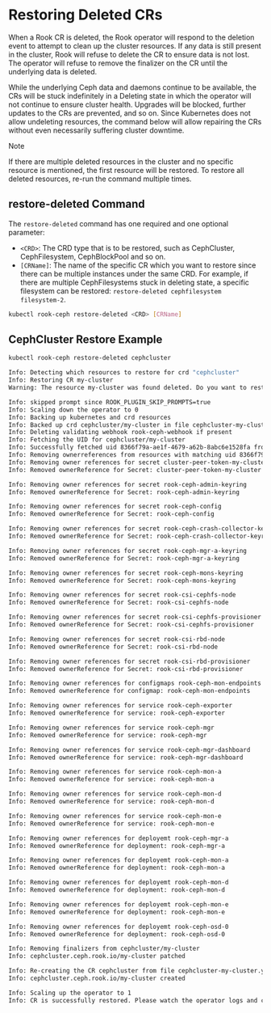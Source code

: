 # Restoring Deleted CRs

When a Rook CR is deleted, the Rook operator will respond to the deletion event to attempt to clean up the cluster resources. If any data is still present in the cluster, Rook will refuse to delete the CR to ensure data is not lost. The operator will refuse to remove the finalizer on the CR until the underlying data is deleted.

While the underlying Ceph data and daemons continue to be available, the CRs will be stuck indefinitely in a Deleting state in which the operator will not continue to ensure cluster health. Upgrades will be blocked, further updates to the CRs are prevented, and so on. Since Kubernetes does not allow undeleting resources, the command below will allow repairing the CRs without even necessarily suffering cluster downtime.

> [!NOTE]
> If there are multiple deleted resources in the cluster and no specific resource is mentioned, the first resource will be restored. To restore all deleted resources, re-run the command multiple times.

## restore-deleted Command

The `restore-deleted` command has one required and one optional parameter:

- `<CRD>`: The CRD type that is to be restored, such as CephCluster, CephFilesystem, CephBlockPool and so on.
- `[CRName]`: The name of the specific CR which you want to restore since there can be multiple instances under the same CRD. For example, if there are multiple CephFilesystems stuck in deleting state, a specific filesystem can be restored: `restore-deleted cephfilesystem filesystem-2`.

```bash
kubectl rook-ceph restore-deleted <CRD> [CRName]
```

## CephCluster Restore Example

```bash
kubectl rook-ceph restore-deleted cephcluster

Info: Detecting which resources to restore for crd "cephcluster"
Info: Restoring CR my-cluster
Warning: The resource my-cluster was found deleted. Do you want to restore it? yes | no

Info: skipped prompt since ROOK_PLUGIN_SKIP_PROMPTS=true
Info: Scaling down the operator to 0
Info: Backing up kubernetes and crd resources
Info: Backed up crd cephcluster/my-cluster in file cephcluster-my-cluster.yaml
Info: Deleting validating webhook rook-ceph-webhook if present
Info: Fetching the UID for cephcluster/my-cluster
Info: Successfully fetched uid 8366f79a-ae1f-4679-a62b-8abc6e1528fa from cephcluster/my-cluster
Info: Removing ownerreferences from resources with matching uid 8366f79a-ae1f-4679-a62b-8abc6e1528fa
Info: Removing owner references for secret cluster-peer-token-my-cluster
Info: Removed ownerReference for Secret: cluster-peer-token-my-cluster

Info: Removing owner references for secret rook-ceph-admin-keyring
Info: Removed ownerReference for Secret: rook-ceph-admin-keyring

Info: Removing owner references for secret rook-ceph-config
Info: Removed ownerReference for Secret: rook-ceph-config

Info: Removing owner references for secret rook-ceph-crash-collector-keyring
Info: Removed ownerReference for Secret: rook-ceph-crash-collector-keyring

Info: Removing owner references for secret rook-ceph-mgr-a-keyring
Info: Removed ownerReference for Secret: rook-ceph-mgr-a-keyring

Info: Removing owner references for secret rook-ceph-mons-keyring
Info: Removed ownerReference for Secret: rook-ceph-mons-keyring

Info: Removing owner references for secret rook-csi-cephfs-node
Info: Removed ownerReference for Secret: rook-csi-cephfs-node

Info: Removing owner references for secret rook-csi-cephfs-provisioner
Info: Removed ownerReference for Secret: rook-csi-cephfs-provisioner

Info: Removing owner references for secret rook-csi-rbd-node
Info: Removed ownerReference for Secret: rook-csi-rbd-node

Info: Removing owner references for secret rook-csi-rbd-provisioner
Info: Removed ownerReference for Secret: rook-csi-rbd-provisioner

Info: Removing owner references for configmaps rook-ceph-mon-endpoints
Info: Removed ownerReference for configmap: rook-ceph-mon-endpoints

Info: Removing owner references for service rook-ceph-exporter
Info: Removed ownerReference for service: rook-ceph-exporter

Info: Removing owner references for service rook-ceph-mgr
Info: Removed ownerReference for service: rook-ceph-mgr

Info: Removing owner references for service rook-ceph-mgr-dashboard
Info: Removed ownerReference for service: rook-ceph-mgr-dashboard

Info: Removing owner references for service rook-ceph-mon-a
Info: Removed ownerReference for service: rook-ceph-mon-a

Info: Removing owner references for service rook-ceph-mon-d
Info: Removed ownerReference for service: rook-ceph-mon-d

Info: Removing owner references for service rook-ceph-mon-e
Info: Removed ownerReference for service: rook-ceph-mon-e

Info: Removing owner references for deployemt rook-ceph-mgr-a
Info: Removed ownerReference for deployment: rook-ceph-mgr-a

Info: Removing owner references for deployemt rook-ceph-mon-a
Info: Removed ownerReference for deployment: rook-ceph-mon-a

Info: Removing owner references for deployemt rook-ceph-mon-d
Info: Removed ownerReference for deployment: rook-ceph-mon-d

Info: Removing owner references for deployemt rook-ceph-mon-e
Info: Removed ownerReference for deployment: rook-ceph-mon-e

Info: Removing owner references for deployemt rook-ceph-osd-0
Info: Removed ownerReference for deployment: rook-ceph-osd-0

Info: Removing finalizers from cephcluster/my-cluster
Info: cephcluster.ceph.rook.io/my-cluster patched

Info: Re-creating the CR cephcluster from file cephcluster-my-cluster.yaml created above
Info: cephcluster.ceph.rook.io/my-cluster created

Info: Scaling up the operator to 1
Info: CR is successfully restored. Please watch the operator logs and check the crd
```
